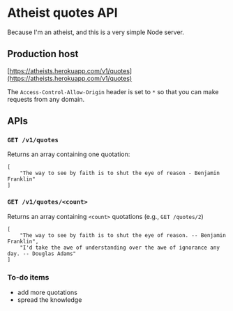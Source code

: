 # Atheist quotes API
Because I'm an atheist, and this is a very simple Node server.

## Production host
[https://atheists.herokuapp.com/v1/quotes](https://atheists.herokuapp.com/v1/quotes)

The `Access-Control-Allow-Origin` header is set to `*` so that you can make requests from any domain.

## APIs

### `GET /v1/quotes`
Returns an array containing one quotation:
```
[
	"The way to see by faith is to shut the eye of reason - Benjamin Franklin"
]
```

### `GET /v1/quotes/<count>`
Returns an array containing `<count>` quotations (e.g., `GET /quotes/2`)
```
[
	"The way to see by faith is to shut the eye of reason. -- Benjamin Franklin",
	"I'd take the awe of understanding over the awe of ignorance any day. -- Douglas Adams"
]
```

### To-do items

  - add more quotations
  - spread the knowledge
